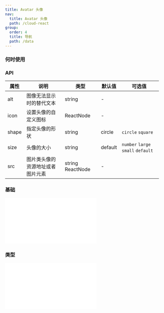 ```yaml
---
title: Avatar 头像
nav:
  title: Avatar 头像
  path: /cloud-react
group:
  order: 4
  title: 导航
  path: /data
---
```


### 何时使用

### API

| 属性        | 说明                 | 类型             | 默认值     | 可选值     |
| ----------- | -------------------- | ---------------- | ---------- |---------- |
| alt  | 图像无法显示时的替代文本         | string            | -      ||
| icon  | 设置头像的自定义图标               | ReactNode            |-         ||
| shape      | 指定头像的形状            | string | circle        | `circle` `square`|
| size      | 头像的大小             | string | default     | `number` `large` `small` `default`|
| src      | 图片类头像的资源地址或者图片元素   | string  ReactNode | -        ||

 ### 基础

<embed src="@components/avatar/demos/basic-avatar.md" /> 

 ### 类型

<embed src="@components/avatar/demos/group-avatar.md" /> 
